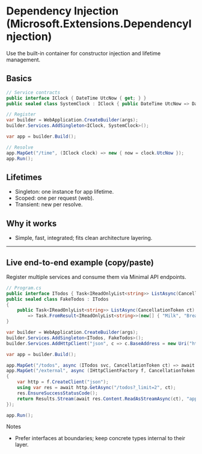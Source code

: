# Dependency Injection (Microsoft.Extensions.DependencyInjection)

Use the built-in container for constructor injection and lifetime management.

## Basics

```csharp
// Service contracts
public interface IClock { DateTime UtcNow { get; } }
public sealed class SystemClock : IClock { public DateTime UtcNow => DateTime.UtcNow; }

// Register
var builder = WebApplication.CreateBuilder(args);
builder.Services.AddSingleton<IClock, SystemClock>();

var app = builder.Build();

// Resolve
app.MapGet("/time", (IClock clock) => new { now = clock.UtcNow });
app.Run();
```

## Lifetimes

- Singleton: one instance for app lifetime.
- Scoped: one per request (web).
- Transient: new per resolve.

## Why it works

- Simple, fast, integrated; fits clean architecture layering.

---

## Live end-to-end example (copy/paste)

Register multiple services and consume them via Minimal API endpoints.

```csharp
// Program.cs
public interface ITodos { Task<IReadOnlyList<string>> ListAsync(CancellationToken ct); }
public sealed class FakeTodos : ITodos
{
    public Task<IReadOnlyList<string>> ListAsync(CancellationToken ct)
        => Task.FromResult<IReadOnlyList<string>>(new[] { "Milk", "Bread" });
}

var builder = WebApplication.CreateBuilder(args);
builder.Services.AddSingleton<ITodos, FakeTodos>();
builder.Services.AddHttpClient("json", c => c.BaseAddress = new Uri("https://jsonplaceholder.typicode.com"));

var app = builder.Build();

app.MapGet("/todos", async (ITodos svc, CancellationToken ct) => await svc.ListAsync(ct));
app.MapGet("/external", async (IHttpClientFactory f, CancellationToken ct) =>
{
    var http = f.CreateClient("json");
    using var res = await http.GetAsync("/todos?_limit=2", ct);
    res.EnsureSuccessStatusCode();
    return Results.Stream(await res.Content.ReadAsStreamAsync(ct), "application/json");
});

app.Run();
```

Notes

- Prefer interfaces at boundaries; keep concrete types internal to their layer.
